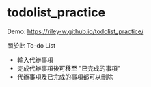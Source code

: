 # todolist_practice

Demo: https://riley-w.github.io/todolist_practice/

關於此 To-do List
- 輸入代辦事項
- 完成代辦事項後可移至 "已完成的事項"
- 代辦事項及已完成的事項都可以刪除
